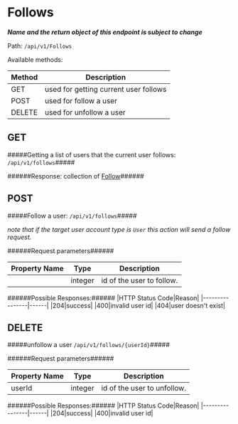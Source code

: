 Follows
=
***Name and the return object of this endpoint is subject to change***

Path: `/api/v1/Follows`  

Available methods:

|Method|Description|
|------|-----------|
|GET|used for getting current user follows|
|POST|used for follow a user|
|DELETE|used for unfollow a user|

GET
-
#####Getting a list of users that the current user follows: `/api/v1/follows`#####

######Response: collection of [Follow](https://github.com/zazzlife/api-docs/blob/master/objects/follow.md)######

POST
-
#####Follow a user: `/api/v1/follows`#####

*note that if the target user account type is `User` this action will send a follow request.*

######Request parameters######

|Property Name|Type|Description|
|-------------|----|-----------|
||integer|id of the user to follow.|

######Possible Responses:######
|HTTP Status Code|Reason|
|----------------|------|
|204|success|
|400|invalid user id|
|404|user doesn't exist|


DELETE
-
#####unfollow a user `/api/v1/follows/{userId}`#####


######Request parameters######

|Property Name|Type|Description|
|-------------|----|-----------|
|userId|integer|id of the user to unfollow.|

######Possible Responses:######
|HTTP Status Code|Reason|
|----------------|------|
|204|success|
|400|invalid user id|
